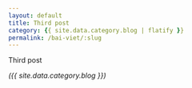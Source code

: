 ```yaml
---
layout: default
title: Third post
category: {{ site.data.category.blog | flatify }}
permalink: /bai-viet/:slug
---
```

<p>Third post</p>
<i>({{ site.data.category.blog }})</i>